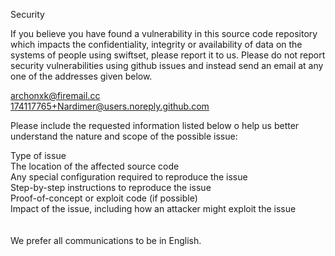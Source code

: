 Security

If you believe you have found a vulnerability in this source code repository which impacts the confidentiality, integrity or availability of data on the systems of people using swiftset, please report it to us.
Please do not report security vulnerabilities using github issues and instead send an email at any one of the addresses given below.

archonxk@firemail.cc <br>
174117765+Nardimer@users.noreply.github.com

Please include the requested information listed below o help us better understand the nature and scope of the possible issue:

Type of issue <br>
The location of the affected source code <br>
Any special configuration required to reproduce the issue <br>
Step-by-step instructions to reproduce the issue <br>
Proof-of-concept or exploit code (if possible) <br>
Impact of the issue, including how an attacker might exploit the issue <br>
 <br><br>
We prefer all communications to be in English.
